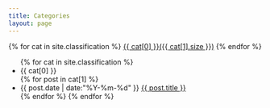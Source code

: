 ```yaml
---
title: Categories
layout: page
---
```


<div id='tag_cloud'>
{% for cat in site.classification %}
<a href="#{{ cat[0] }}" title="{{ cat[0] }}" rel="{{ cat[1].size }}">{{ cat[0] }}<span>({{ cat[1].size }})</span></a>
{% endfor %}
</div>

<ul class="listing">
{% for cat in site.classification %}
  <li class="listing-seperator" id="{{ cat[0] }}">{{ cat[0] }}</li>
{% for post in cat[1] %}
  <li class="listing-item">
  <time datetime="{{ post.date | date:"%Y-%m-%d" }}">{{ post.date | date:"%Y-%m-%d" }}</time>
  <a href="{{ site.url }}{{ post.url }}" title="{{ post.title }}">{{ post.title }}</a>
  </li>
{% endfor %}
{% endfor %}
</ul>
